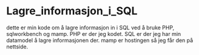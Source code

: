 # Lagre_informasjon_i_SQL
dette er min kode om å lagre informasjon in i SQL ved å bruke PHP, sqlworkbench og mamp. PHP er der jeg kodet. SQL er der jeg har min datamodel å lagre informasjonen der. mamp er hostingen så jeg får den på nettside.

